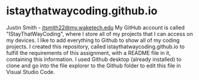 # istaythatwaycoding.github.io
Justin Smith - jtsmith22@my.waketech.edu
My GitHub account is called "IStayThatWayCoding", where I store all of my projects that I can access on my devices. I like to add everything to Github to show all of my coding projects.
I created this repository, called istaythatwaycoding.github.io to fulfill the requirements of this assignment, with a README file in it, containing this information.
I used Github desktop (already installed) to clone and go into the file explorer to the Github folder to edit this file in Visual Studio Code. 
